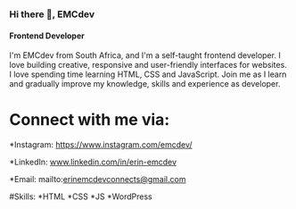 ### Hi there 👋, EMCdev
#### Frontend Developer
I'm EMCdev from South Africa, and I'm a self-taught frontend developer. I love building creative, responsive and user-friendly interfaces for websites. I love spending time learning HTML, CSS and JavaScript. Join me as I learn and gradually improve my knowledge, skills and experience as developer.

# Connect with me via: 

*Instagram:
https://www.instagram.com/emcdev/

*LinkedIn:
www.linkedin.com/in/erin-emcdev

*Email:
mailto:erinemcdevconnects@gmail.com 

#Skills: 
*HTML
*CSS
*JS
*WordPress

